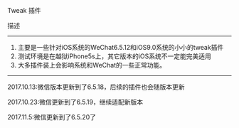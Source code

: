 Tweak 插件

描述

***
1. 主要是一些针对iOS系统的WeChat6.5.12和iOS9.0系统的小小的tweak插件
2. 测试环境是在越狱iPhone5s上，其它版本的iOS系统不一定能完美适用
3. 大多插件装上会影响系统和WeChat的一些正常功能。

***

2017.10.13:微信版本更新到了6.5.18，后续的插件也会随版本更新

2017.10.23:微信更新到了6.5.19，继续适配新版本

2017.11.5:微信更新到了6.5.20了
